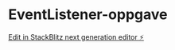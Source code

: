 # EventListener-oppgave

[Edit in StackBlitz next generation editor ⚡️](https://stackblitz.com/~/github.com/AndyKodehode/EventListener-oppgave)